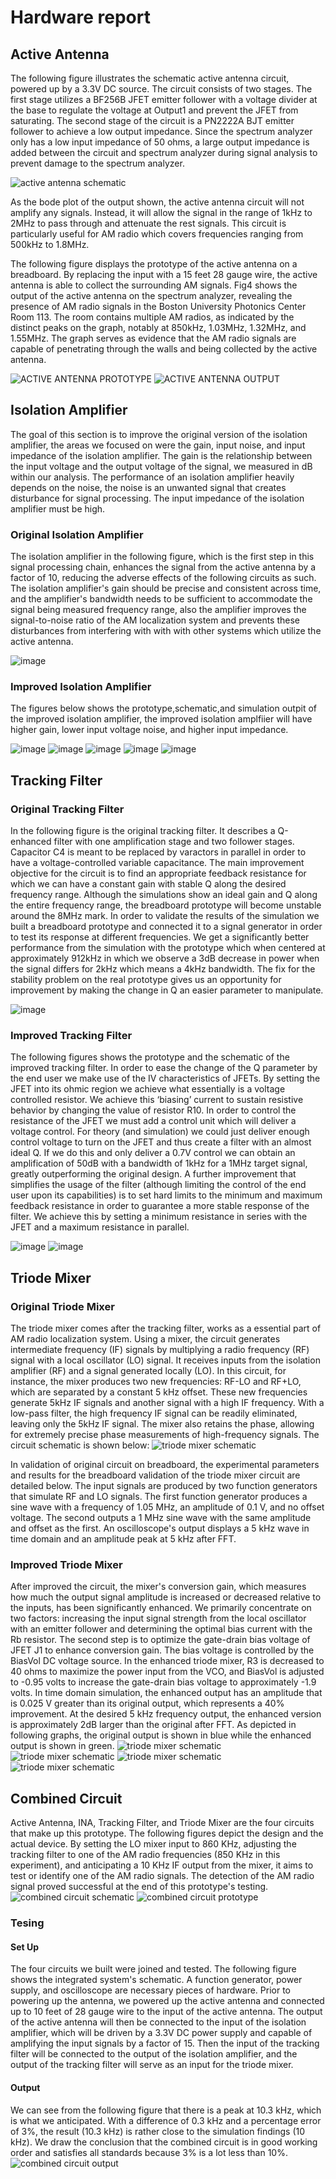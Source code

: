 # Hardware report

## Active Antenna

The following figure illustrates the schematic active antenna circuit, powered up by a 3.3V DC source. The circuit consists of two stages. The first stage utilizes a BF256B JFET emitter follower with a voltage divider at the base to regulate the voltage at Output1 and prevent the JFET from saturating. The second stage of the circuit is a PN2222A BJT emitter follower to achieve a low output impedance. Since the spectrum analyzer only has a low input impedance of 50 ohms, a large output impedance is added between the circuit and spectrum analyzer during signal analysis to prevent damage to the spectrum analyzer.

![active antenna schematic](pictures/Active_Antenna_Schematic.png)

As the bode plot of the output shown, the active antenna circuit will not amplify any signals. Instead, it will allow the signal in the range of 1kHz to 2MHz to pass through and attenuate the rest signals. This circuit is particularly useful for AM radio which covers frequencies ranging from 500kHz to 1.8MHz. 


The following figure displays the prototype of the active antenna on a breadboard. By replacing the input with a 15 feet 28 gauge wire, the active antenna is able to collect the surrounding AM signals. Fig4 shows the output of the active antenna on the spectrum analyzer, revealing the presence of AM radio signals in the Boston University Photonics Center Room 113. The room contains multiple AM radios, as indicated by the distinct peaks on the graph, notably at 850kHz, 1.03MHz, 1.32MHz, and 1.55MHz. The graph serves as evidence that the AM radio signals are capable of penetrating through the walls and being collected by the active antenna.

![ACTIVE ANTENNA PROTOTYPE](pictures/active_antenna_prototype.jpg)
![ACTIVE ANTENNA OUTPUT](pictures/ACTIVE_ANTENNA_OUTPUT.jpg)

## Isolation Amplifier

The goal of this section is to improve the original version of the isolation amplifier, the areas we focused on were the gain, input noise, and input impedance of the isolation amplifier. The gain is the relationship between the input voltage and the output voltage of the signal, we measured in dB within our analysis. The performance of an isolation amplifier heavily depends on the noise, the noise is an unwanted signal that creates disturbance for signal processing. The input impedance of the isolation amplifier must be high.

### Original Isolation Amplifier
The isolation amplifier in the following figure, which is the first step in this signal processing chain, enhances the signal from the active antenna by a factor of 10, reducing the adverse effects of the following circuits as such. The isolation amplifier's gain should be precise and consistent across time, and the amplifier's bandwidth needs to be sufficient to accommodate the signal being measured frequency range, also the amplifier improves the signal-to-noise ratio of the AM localization system and prevents these disturbances from interfering with with with other systems which utilize the active antenna.

![image](https://user-images.githubusercontent.com/98863790/235388910-d340df1d-8521-4b32-a390-12fd34645c56.png)

### Improved Isolation Amplifier
The figures below shows the prototype,schematic,and simulation outpit of the improved isolation amplifier, the improved isolation amplfiier will have higher gain, lower input voltage noise, and higher input impedance. 

![image](https://user-images.githubusercontent.com/98863790/235388001-d50d95d1-bf25-49f5-8a41-b24a441bd1b4.png)
![image](https://user-images.githubusercontent.com/98863790/235388391-3ac5ac28-2e50-4f93-84fb-9f06f8fda6ec.png)
![image](https://user-images.githubusercontent.com/98863790/235389651-1d463870-1fcc-415c-b78d-877a644ed951.png)
![image](https://user-images.githubusercontent.com/98863790/235389688-7e265a4f-e564-42a9-bfa0-58c4ecd1b86b.png)
![image](https://user-images.githubusercontent.com/98863790/235389727-43a9af60-cde7-4026-9e1c-9f5e6186fafa.png)



## Tracking Filter

### Original Tracking Filter
In the following figure is the original tracking filter. It describes a Q-enhanced filter with one amplification stage and two follower stages. Capacitor C4 is meant to be replaced by varactors in parallel in order to have a voltage-controlled variable capacitance. The main improvement objective for the circuit is to find an appropriate feedback resistance for which we can have a constant gain with stable Q along the desired frequency range. Although the simulations show an ideal gain and Q  along the entire frequency range, the breadboard prototype will become unstable around the 8MHz mark. In order to validate the results of the simulation we built a breadboard prototype and connected it to a signal generator in order to test its response at different frequencies. We get a significantly better performance from the simulation with the prototype which when centered at approximately 912kHz in which we observe a 3dB decrease in power when the signal differs for 2kHz which means a 4kHz bandwidth. The fix for the stability problem on the real prototype gives us an opportunity for improvement by making the change in Q an easier parameter to manipulate.


![image](https://user-images.githubusercontent.com/98863790/235389141-e6b3e8a1-b137-4884-8057-694a4a519792.png)

### Improved Tracking Filter

The following figures shows the prototype and the schematic of the improved tracking filter. In order to ease the change of the Q parameter by the end user we make use of the IV characteristics of JFETs. By setting the JFET into its ohmic region we achieve what essentially is a voltage controlled resistor. We achieve this ‘biasing’ current to sustain resistive behavior by changing the value of resistor R10. In order to control the resistance of the JFET we must add a control unit which will deliver a voltage control. For theory (and simulation) we could just deliver enough control voltage to turn on the JFET and thus create a filter with an almost ideal Q. If we do this and only deliver a 0.7V control we can obtain an amplification of 50dB with a bandwidth of 1kHz for a 1MHz target signal, greatly outperforming the original design. A further improvement that simplifies the usage of the filter (although limiting the control of the end user upon its capabilities) is to set hard limits to the minimum and maximum feedback resistance in order to guarantee a more stable response of the filter. We achieve this by setting a minimum resistance in series with the JFET and a maximum resistance in parallel. 

![image](https://user-images.githubusercontent.com/98863790/235389445-554e5e0a-db16-4ee5-a5f1-0cbfbeb2d0bb.png)
![image](https://user-images.githubusercontent.com/98863790/235389306-bc7282d6-1a32-4161-ad36-cb5227f48745.png)


## Triode Mixer

### Original Triode Mixer
The triode mixer comes after the tracking filter, works as a essential part of AM radio localization system. Using a mixer, the circuit generates intermediate frequency (IF) signals by multiplying a radio frequency (RF) signal with a local oscillator (LO) signal. It receives inputs from the isolation amplifier (RF) and a signal generated locally (LO). In this circuit, for instance, the mixer produces two new frequencies: RF-LO and RF+LO, which are separated by a constant 5 kHz offset. These new frequencies generate 5kHz IF signals and another signal with a high IF frequency. With a low-pass filter, the high frequency IF signal can be readily eliminated, leaving only the 5kHz IF signal. The mixer also retains the phase, allowing for extremely precise phase measurements of high-frequency signals. The circuit schematic is shown below:
![triode mixer schematic](pictures/Triode_Mixer_Schematics.png)

In validation of original circuit on breadboard, the experimental parameters and results for the breadboard validation of the triode mixer circuit are detailed below. The input signals are produced by two function generators that simulate RF and LO signals. The first function generator produces a sine wave with a frequency of 1.05 MHz, an amplitude of 0.1 V, and no offset voltage. The second outputs a 1 MHz sine wave with the same amplitude and offset as the first. An oscilloscope's output displays a 5 kHz wave in time domain and an amplitude peak at 5 kHz after FFT.

### Improved Triode Mixer
After improved the circuit, the mixer's conversion gain, which measures how much the output signal amplitude is increased or decreased relative to the inputs, has been significantly enhanced. We primarily concentrate on two factors: increasing the input signal strength from the local oscillator with an emitter follower and determining the optimal bias current with the Rb resistor. The second step is to optimize the gate-drain bias voltage of JFET J1 to enhance conversion gain. The bias voltage is controlled by the BiasVol DC voltage source. In the enhanced triode mixer, R3 is decreased to 40 ohms to maximize the power input from the VCO, and BiasVol is adjusted to -0.95 volts to increase the gate-drain bias voltage to approximately -1.9 volts. In time domain simulation, the enhanced output has an amplitude that is 0.025 V greater than its original output, which represents a 40% improvement. At the desired 5 kHz frequency output, the enhanced version is approximately 2dB larger than the original after FFT. As depicted in following graphs, the original output is shown in blue while the enhanced output is shown in green.
![triode mixer schematic](pictures/ImproTriode_Mixer_Schematic.png)
![triode mixer schematic](pictures/ImproTriode_Mixer_Output.png)
![triode mixer schematic](pictures/ImproTriode_Mixer_OutputFFT.png)
![triode mixer schematic](pictures/Triode_Mixer_EDataList.png)


## Combined Circuit
Active Antenna, INA, Tracking Filter, and Triode Mixer are the four circuits that make up this prototype. The following figures depict the design and the actual device. By setting the LO mixer input to 860 KHz, adjusting the tracking filter to one of the AM radio frequencies (850 KHz in this experiment), and anticipating a 10 KHz IF output from the mixer, it aims to test or identify one of the AM radio signals. The detection of the AM radio signal proved successful at the end of this prototype's testing.
![combined circuit schematic]()
![combined circuit prototype]()

### Tesing
#### Set Up
The four circuits we built were joined and tested. The following figure shows the integrated system's schematic. A function generator, power supply, and oscilloscope are necessary pieces of hardware. Prior to powering up the antenna, we powered up the active antenna and connected up to 10 feet of 28 gauge wire to the input of the active antenna. The output of the active antenna will then be connected to the input of the isolation amplifier, which will be driven by a 3.3V DC power supply and capable of amplifying the input signals by a factor of 15. Then the input of the tracking filter will be connected to the output of the isolation amplifier, and the output of the tracking filter will serve as an input for the triode mixer.       

#### Output
We can see from the following figure that there is a peak at 10.3 kHz, which is what we anticipated. With a difference of 0.3 kHz and a percentage error of 3%, the result (10.3 kHz) is rather close to the simulation findings (10 kHz). We draw the conclusion that the combined circuit is in good working order and satisfies all standards because 3% is a lot less than 10%.
![combined circuit output]()


